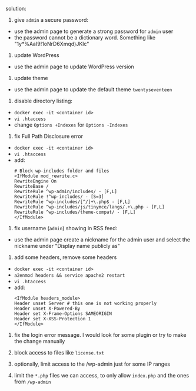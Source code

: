 solution:

1. give `admin` a secure password:
  - use the admin page to generate a strong password for `admin` user
  - the password cannot be a dictionary word. Something like "1y*%AaI9!1oNrD6Xmqd)JKIc"

1. update WordPress
  - use the admin page to update WordPress version

1. update theme
  - use the admin page to update the default theme `twentyseventeen`

1. disable directory listing:
  - `docker exec -it <container id>`
  - `vi .htaccess`
  - change `Options +Indexes` for `Options -Indexes`

1. fix Full Path Disclosure error
  - `docker exec -it <container id>`
  - `vi .htaccess`
  - add:
    ```
    # Block wp-includes folder and files
    <IfModule mod_rewrite.c>
    RewriteEngine On
    RewriteBase /
    RewriteRule ^wp-admin/includes/ - [F,L]
    RewriteRule !^wp-includes/ - [S=3]
    RewriteRule ^wp-includes/[^/]+\.php$ - [F,L]
    RewriteRule ^wp-includes/js/tinymce/langs/.+\.php - [F,L]
    RewriteRule ^wp-includes/theme-compat/ - [F,L]
    </IfModule>
    ```

1. fix username (`admin`) showing in RSS feed:
  - use the admin page create a nickname for the admin user and select the nickname under "Display name publicly as"

1. add some headers, remove some headers
  - `docker exec -it <container id>`
  - `a2enmod headers && service apache2 restart`
  - `vi .htaccess`
  - add:
    ```
    <IfModule headers_module>
    Header unset Server # this one is not working properly
    Header unset X-Powered-By
    Header set X-Frame-Options SAMEORIGIN
    Header set X-XSS-Protection 1
    </IfModule>
    ```

1. fix the login error message. I would look for some plugin or try to make the change manually

1. block access to files like `license.txt`

1. optionally, limit access to the /wp-admin just for some IP ranges

1. limit the `*.php` files we can access, to only allow `index.php` and the ones from `/wp-admin`

